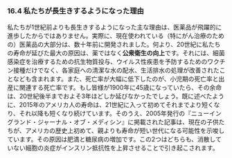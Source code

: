 ### 16.4 私たちが長生きするようになった理由

私たちが1世紀前よりも長生きするようになった主な理由は、医薬品が飛躍的に進歩したからではありません。実際に、現在使われている（特にがん治療のための）医薬品の大部分は、数十年前に開発されました。何より、20世紀に私たちの寿命が延びた最大の原因は、薬ではなく**公衆衛生の向上**です。それには、細菌感染症を治療するための抗生物質投与、ウイルス性疾患を予防するためのワクチン接種だけでなく、各家庭への清潔な水の配水、生活排水の処理が改善されたことなども含まれます。また、死亡率が大幅に低下したのが、小児期の死亡率と出産に関連する死亡率です。もし皆様が1900年に45歳になっていたら、その余命は、20世紀後半までおよそ3年ほどしか延びなかったでしょう。既に述べたように、2015年のアメリカ人の寿命は、21世紀に入って初めてそれまでより短くなり、それ以降も短くなり続けています。そのうえ、2005年発行の『ニューイングランド・ジャーナル・オブ・メディシン』に掲載された記事は、現在の子供たちが、アメリカの歴史上初めて、親よりも寿命が短い世代になる可能性を示唆しています。その原因は肥満と糖尿病の増加です。この2つはどちらも、消散していない細胞の炎症がインスリン抵抗性を上昇させることで引き起こされます。
